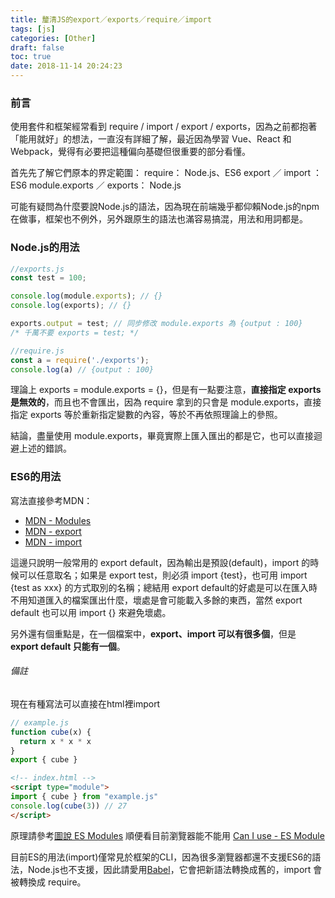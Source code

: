 ```yaml
---
title: 釐清JS的export／exports／require／import
tags: [js]
categories: [Other]
draft: false
toc: true
date: 2018-11-14 20:24:23
---
```


### 前言

使用套件和框架經常看到 require / import / export / exports，因為之前都抱著「能用就好」的想法，一直沒有詳細了解，最近因為學習 Vue、React 和 Webpack，覺得有必要把這種偏向基礎但很重要的部分看懂。

首先先了解它們原本的界定範圍：
require： Node.js、ES6
export ／ import ： ES6
module.exports ／ exports： Node.js

可能有疑問為什麼要說Node.js的語法，因為現在前端幾乎都仰賴Node.js的npm在做事，框架也不例外，另外跟原生的語法也滿容易搞混，用法和用詞都是。


### Node.js的用法

```js
//exports.js
const test = 100;

console.log(module.exports); // {}
console.log(exports); // {}

exports.output = test; // 同步修改 module.exports 為 {output : 100}
/* 千萬不要 exports = test; */

//require.js
const a = require('./exports');
console.log(a) // {output : 100} 
```

理論上 exports = module.exports = {}，但是有一點要注意，**直接指定 exports 是無效的**，而且也不會匯出，因為 require 拿到的只會是 module.exports，直接指定 exports 等於重新指定變數的內容，等於不再依照理論上的參照。

結論，盡量使用 module.exports，畢竟實際上匯入匯出的都是它，也可以直接迴避上述的錯誤。


### ES6的用法

寫法直接參考MDN：

- [MDN - Modules](https://developer.mozilla.org/en-US/docs/Archive/Add-ons/Add-on_SDK/Guides/Contributor_s_Guide/Modules)
- [MDN - export](https://developer.mozilla.org/zh-TW/docs/Web/JavaScript/Reference/Statements/export)
- [MDN - import](https://developer.mozilla.org/zh-TW/docs/Web/JavaScript/Reference/Statements/import)

這邊只說明一般常用的 export default，因為輸出是預設(default)，import 的時候可以任意取名；如果是 export test，則必須 import {test}，也可用 import {test as xxx} 的方式取別的名稱；總結用 export default的好處是可以在匯入時不用知道匯入的檔案匯出什麼，壞處是會可能載入多餘的東西，當然 export default 也可以用 import {} 來避免壞處。

另外還有個重點是，在一個檔案中，**export、import 可以有很多個**，但是 **export default 只能有一個**。

###### 備註

現在有種寫法可以直接在html裡import
```js
// example.js
function cube(x) {
  return x * x * x
}
export { cube }
```
```html
<!-- index.html -->
<script type="module">
import { cube } from "example.js"
console.log(cube(3)) // 27
</script>
```
原理請參考[圖說 ES Modules](https://segmentfault.com/a/1190000014318751)
順便看目前瀏覽器能不能用 [Can I use - ES Module](https://caniuse.com/#search=JavaScript%20modules)

目前ES的用法(import)僅常見於框架的CLI，因為很多瀏覽器都還不支援ES6的語法，Node.js也不支援，因此請愛用[Babel](https://babeljs.io/)，它會把新語法轉換成舊的，import 會被轉換成 require。